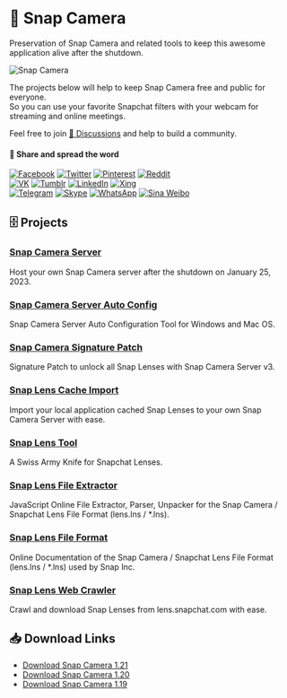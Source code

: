 # 👻 Snap Camera
Preservation of Snap Camera and related tools to keep this awesome application alive after the shutdown.

![Snap Camera](https://github.com/snapcamera/.github/assets/116500225/e0da7f48-a970-45cd-b8dd-08ea3bad74f4)

The projects below will help to keep Snap Camera free and public for everyone.  
So you can use your favorite Snapchat filters with your webcam for streaming and online meetings.

Feel free to join [💬 Discussions](https://github.com/ptrumpis/snap-camera-server/discussions) and help to build a community.

#### 🔗 Share and spread the word
[![Facebook](https://img.shields.io/badge/Facebook-1877F2?style=for-the-badge&logo=facebook&logoColor=white)](https://www.facebook.com/sharer/sharer.php?u=https%3A%2F%2Fgithub.com%2Fsnapcamera)
[![Twitter](https://img.shields.io/badge/Twitter-1DA1F2?style=for-the-badge&logo=twitter&logoColor=white)](https://twitter.com/intent/tweet?url=https%3A%2F%2Fgithub.com%2Fsnapcamera&text=Preservation%20of%20Snap%20Camera%20and%20related%20tools%20to%20keep%20the%20application%20free%20and%20public&hashtags=snapcamera,snapchat)
[![Pinterest](https://img.shields.io/badge/Pinterest-E60023?style=for-the-badge&logo=pinterest&logoColor=white)](https://pinterest.com/pin/create/button/?url=https%3A%2F%2Fgithub.com%2Fsnapcamera&media=&description=Preservation%20of%20Snap%20Camera%20and%20related%20tools%20to%20keep%20the%20application%20free%20and%20public)
[![Reddit](https://img.shields.io/badge/Reddit-FF4500?style=for-the-badge&logo=reddit&logoColor=white)](https://reddit.com/submit?url=https%3A%2F%2Fgithub.com%2Fsnapcamera&title=Preservation%20of%20Snap%20Camera%20and%20related%20tools%20to%20keep%20the%20application%20free%20and%20public)  
[![VK](https://img.shields.io/badge/VKontakte-4C75A3?style=for-the-badge&logo=vk&logoColor=white)](http://vk.com/share.php?url=https%3A%2F%2Fgithub.com%2Fsnapcamera&title=Preservation%20of%20Snap%20Camera%20and%20related%20tools%20to%20keep%20the%20application%20free%20and%20public)
[![Tumblr](https://img.shields.io/badge/Tumblr-35465C?style=for-the-badge&logo=tumblr&logoColor=white)](http://www.tumblr.com/share?v=3&u=https%3A%2F%2Fgithub.com%2Fsnapcamera&t=)
[![LinkedIn](https://img.shields.io/badge/LinkedIN-0A66C2?style=for-the-badge&logo=linkedin&logoColor=white)](https://www.linkedin.com/shareArticle?mini=true&url=https%3A%2F%2Fgithub.com%2Fsnapcamera)
[![Xing](https://img.shields.io/badge/Xing-006567?style=for-the-badge&logo=xing&logoColor=white)](https://www.xing.com/app/user?op=share;url=url=https%3A%2F%2Fgithub.com%2Fsnapcamera)  
[![Telegram](https://img.shields.io/badge/Telegram-0088CC?style=for-the-badge&logo=telegram&logoColor=white)](https://telegram.me/share/url?url=https%3A%2F%2Fgithub.com%2Fsnapcamera&text=Preservation%20of%20Snap%20Camera%20and%20related%20tools%20to%20keep%20the%20application%20free%20and%20public)
[![Skype](https://img.shields.io/badge/Skype-00AFF0?style=for-the-badge&logo=skype&logoColor=white)](https://web.skype.com/share?url=https%3A%2F%2Fgithub.com%2Fsnapcamera)
[![WhatsApp](https://img.shields.io/badge/WhatsApp-25D366?style=for-the-badge&logo=whatsapp&logoColor=white)](https://api.whatsapp.com/send?text=https%3A%2F%2Fgithub.com%2Fsnapcamera)
[![Sina Weibo](https://img.shields.io/badge/新浪微博-DF2029?style=for-the-badge&logo=sina-weibo&logoColor=white)](https://service.weibo.com/share/share.php?url=https%3A%2F%2Fgithub.com%2Fsnapcamera&title=Preservation%20of%20Snap%20Camera%20and%20related%20tools%20to%20keep%20the%20application%20free%20and%20public)

## 🗄️ Projects
### [Snap Camera Server](https://github.com/ptrumpis/snap-camera-server)
Host your own Snap Camera server after the shutdown on January 25, 2023. 

### [Snap Camera Server Auto Config](https://github.com/ptrumpis/snap-camera-server-auto-config)
Snap Camera Server Auto Configuration Tool for Windows and Mac OS.

### [Snap Camera Signature Patch](https://github.com/ptrumpis/snap-camera-signature-patch)
Signature Patch to unlock all Snap Lenses with Snap Camera Server v3.

### [Snap Lens Cache Import](https://github.com/ptrumpis/snap-lens-cache-import)
Import your local application cached Snap Lenses to your own Snap Camera Server with ease.

### [Snap Lens Tool](https://github.com/ptrumpis/snap-lens-tool)
A Swiss Army Knife for Snapchat Lenses.

### [Snap Lens File Extractor](https://github.com/ptrumpis/snap-lens-file-extractor)
JavaScript Online File Extractor, Parser, Unpacker for the Snap Camera / Snapchat Lens File Format (lens.lns / *.lns).

### [Snap Lens File Format](https://github.com/ptrumpis/snap-lens-file-format)
Online Documentation of the Snap Camera / Snapchat Lens File Format (lens.lns / *.lns) used by Snap Inc.

### [Snap Lens Web Crawler](https://github.com/ptrumpis/snap-lens-web-crawler)
Crawl and download Snap Lenses from lens.snapchat.com with ease.

## 📥 Download Links
- [Download Snap Camera 1.21](https://bit.ly/snpcm)
- [Download Snap Camera 1.20](https://bit.ly/snpcm19)
- [Download Snap Camera 1.19](https://bit.ly/snpcm19)
